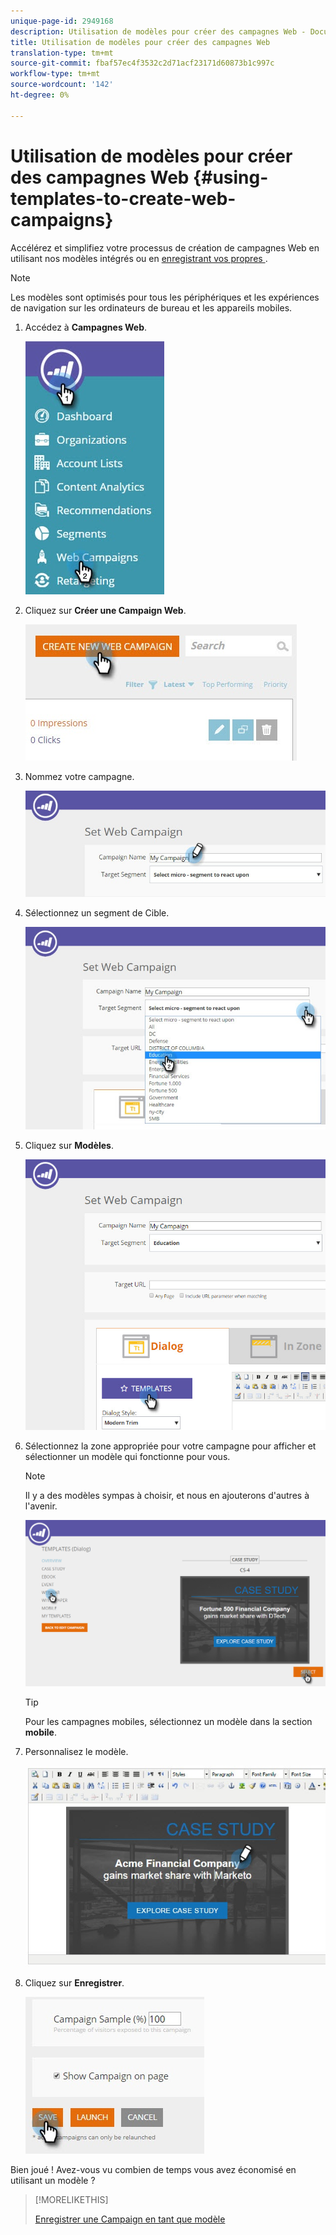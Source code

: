 ```yaml
---
unique-page-id: 2949168
description: Utilisation de modèles pour créer des campagnes Web - Documents marketing - Documentation sur les produits
title: Utilisation de modèles pour créer des campagnes Web
translation-type: tm+mt
source-git-commit: fbaf57ec4f3532c2d71acf23171d60873b1c997c
workflow-type: tm+mt
source-wordcount: '142'
ht-degree: 0%

---
```



# Utilisation de modèles pour créer des campagnes Web {#using-templates-to-create-web-campaigns}

Accélérez et simplifiez votre processus de création de campagnes Web en utilisant nos modèles intégrés ou en [enregistrant vos propres ](save-your-campaign-as-a-template.md).

>[!NOTE]
>
>Les modèles sont optimisés pour tous les périphériques et les expériences de navigation sur les ordinateurs de bureau et les appareils mobiles.

1. Accédez à **Campagnes Web**.

   ![](assets/web-campaigns-hand.jpg)

1. Cliquez sur **Créer une Campaign Web**.

   ![](assets/create-new-web-campaign-create-hand.jpg)

1. Nommez votre campagne.

   ![](assets/set-web-campaign-my-campaign-hand.jpg)

1. Sélectionnez un segment de Cible.

   ![](assets/set-web-campaign-education.jpg)

1. Cliquez sur **Modèles**.

   ![](assets/templates.png)

1. Sélectionnez la zone appropriée pour votre campagne pour afficher et sélectionner un modèle qui fonctionne pour vous.

   >[!NOTE]
   >
   >Il y a des modèles sympas à choisir, et nous en ajouterons d&#39;autres à l&#39;avenir.

   ![](assets/select.png)

   >[!TIP]
   >
   >Pour les campagnes mobiles, sélectionnez un modèle dans la section **mobile**.

1. Personnalisez le modèle.

   ![](assets/customize-template.jpg)

1. Cliquez sur **Enregistrer**.

   ![](assets/click-save-hand.jpg)

Bien joué ! Avez-vous vu combien de temps vous avez économisé en utilisant un modèle ?

>[!MORELIKETHIS]
>
>[Enregistrer une Campaign en tant que modèle](/help/marketo/product-docs/web-personalization/using-templates/save-your-campaign-as-a-template.md)
